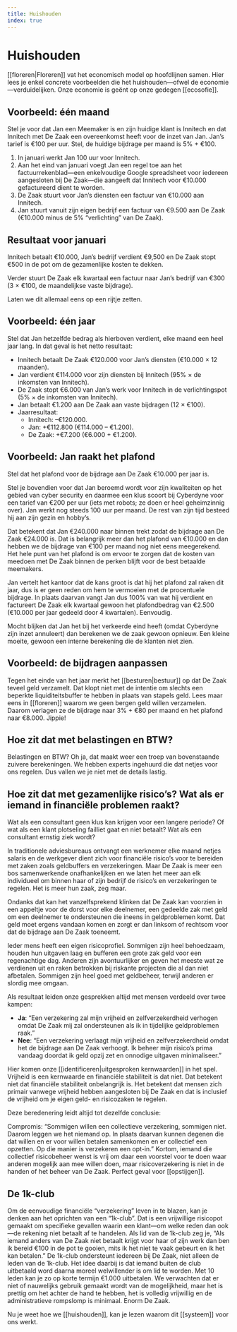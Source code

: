 ```yaml
---
title: Huishouden
index: true
---
```

# Huishouden

[[floreren|Floreren]] vat het economisch model op hoofdlijnen samen. Hier lees je enkel concrete voorbeelden die het huishouden—ofwel de economie—verduidelijken. Onze economie is geënt op onze gedegen [[ecosofie]].


## Voorbeeld: één maand

Stel je voor dat Jan een Meemaker is en zijn huidige klant is Innitech en dat Innitech met De Zaak een overeenkomst heeft voor de inzet van Jan. Jan’s tarief is €100 per uur. Stel, de huidige bijdrage per maand is 5% + €100.

1. In januari werkt Jan 100 uur voor Innitech.
1. Aan het eind van januari voegt Jan een regel toe aan het factuurrekenblad—een enkelvoudige Google spreadsheet voor iedereen aangesloten bij De Zaak—die aangeeft dat Innitech voor €10.000 gefactureerd dient te worden.
1. De Zaak stuurt voor Jan’s diensten een factuur van €10.000 aan Innitech.
1. Jan stuurt vanuit zijn eigen bedrijf een factuur van €9.500 aan De Zaak (€10.000 minus de 5% “verlichting” van De Zaak).

## Resultaat voor januari

Innitech betaalt €10.000, Jan’s bedrijf verdient €9,500 en De Zaak stopt €500 in de pot om de gezamenlijke kosten te dekken.

Verder stuurt De Zaak elk kwartaal een factuur naar Jan’s bedrijf van €300 (3 × €100, de maandelijkse vaste bijdrage).

Laten we dit allemaal eens op een rijtje zetten.


## Voorbeeld: één jaar

Stel dat Jan hetzelfde bedrag als hierboven verdient, elke maand een heel jaar lang. In dat geval is het netto resultaat:

- Innitech betaalt De Zaak €120.000 voor Jan’s diensten (€10.000 × 12 maanden).
- Jan verdient €114.000 voor zijn diensten bij Innitech (95% × de inkomsten van Innitech).
- De Zaak stopt €6.000 van Jan’s werk voor Innitech in de verlichtingspot (5% × de inkomsten van Innitech).
- Jan betaalt €1.200 aan De Zaak aan vaste bijdragen (12 × €100).
- Jaarresultaat:
  - Innitech: –€120.000.
  - Jan: +€112.800 (€114.000 – €1.200).
  - De Zaak: +€7.200 (€6.000 + €1.200).


## Voorbeeld: Jan raakt het plafond

Stel dat het plafond voor de bijdrage aan De Zaak €10.000 per jaar is.

Stel je bovendien voor dat Jan beroemd wordt voor zijn kwaliteiten op het gebied van cyber security en daarmee een klus scoort bij Cyberdyne voor een tarief van €200 per uur (iets met robots; ze doen er heel geheimzinnig over). Jan werkt nog steeds 100 uur per maand. De rest van zijn tijd besteed hij aan zijn gezin en hobby’s.

Dat betekent dat Jan €240.000 naar binnen trekt zodat de bijdrage aan De Zaak €24.000 is. Dat is belangrijk meer dan het plafond van €10.000 en dan hebben we de bijdrage van €100 per maand nog niet eens meegerekend. Het hele punt van het plafond is om ervoor te zorgen dat de kosten van meedoen met De Zaak binnen de perken blijft voor de best betaalde meemakers.

Jan vertelt het kantoor dat de kans groot is dat hij het plafond zal raken dit jaar, dus is er geen reden om hem te vermoeien met de procentuele bijdrage. In plaats daarvan vangt Jan dus 100% van wat hij verdient en factureert De Zaak elk kwartaal gewoon het plafondbedrag van €2.500 (€10.000 per jaar gedeeld door 4 kwartalen). Eenvoudig.

Mocht blijken dat Jan het bij het verkeerde eind heeft (omdat Cyberdyne zijn inzet annuleert) dan berekenen we de zaak gewoon opnieuw. Een kleine moeite, gewoon een interne berekening die de klanten niet zien.


## Voorbeeld: de bijdragen aanpassen

Tegen het einde van het jaar merkt het [[besturen|bestuur]] op dat De Zaak teveel geld verzamelt. Dat klopt niet met de intentie om slechts een beperkte liquiditeitsbuffer te hebben in plaats van stapels geld. Lees maar eens in [[floreren]] waarom we geen bergen geld willen verzamelen. Daarom verlagen ze de bijdrage naar 3% + €80 per maand en het plafond naar €8.000. Jippie!


## Hoe zit dat met belastingen en BTW?

Belastingen en BTW? Oh ja, dat maakt weer een troep van bovenstaande zuivere berekeningen. We hebben experts ingehuurd die dat netjes voor ons regelen. Dus vallen we je niet met de details lastig.

## Hoe zit dat met gezamenlijke risico’s? Wat als er iemand in financiële problemen raakt?

Wat als een consultant geen klus kan krijgen voor een langere periode? Of wat als een klant plotseling failliet gaat en niet betaalt? Wat als een consultant ernstig ziek wordt?

In traditionele adviesbureaus ontvangt een werknemer elke maand netjes salaris en de werkgever dient zich voor financiële risico’s voor te bereiden met zaken zoals geldbuffers en verzekeringen. Maar De Zaak is meer een bos samenwerkende onafhankelijken en we laten het meer aan elk individueel om binnen haar of zijn bedrijf de risico’s en verzekeringen te regelen. Het is meer hun zaak, zeg maar.

Ondanks dat kan het vanzelfsprekend klinken dat De Zaak kan voorzien in een appeltje voor de dorst voor elke deelnemer, een gedeelde zak met geld om een deelnemer te ondersteunen die ineens in geldproblemen komt. Dat geld moet ergens vandaan komen en zorgt er dan linksom of rechtsom voor dat de bijdrage aan De Zaak toeneemt.

Ieder mens heeft een eigen risicoprofiel. Sommigen zijn heel behoedzaam, houden hun uitgaven laag en bufferen een grote zak geld voor een regenachtige dag. Anderen zijn avontuurlijker en geven het meeste wat ze verdienen uit en raken betrokken bij riskante projecten die al dan niet afbetalen. Sommigen zijn heel goed met geldbeheer, terwijl anderen er slordig mee omgaan.

Als resultaat leiden onze gesprekken altijd met mensen verdeeld over twee kampen:

- **Ja**: “Een verzekering zal mijn vrijheid en zelfverzekerdheid verhogen omdat De Zaak mij zal ondersteunen als ik in tijdelijke geldproblemen raak.”
- **Nee**: “Een verzekering verlaagt mijn vrijheid en zelfverzekerdheid omdat het de bijdrage aan De Zaak verhoogt. Ik beheer mijn risico’s prima vandaag doordat ik geld opzij zet en onnodige uitgaven minimaliseer.”

Hier komen onze [[identificeren|uitgesproken kernwaarden]] in het spel. Vrijheid is een kernwaarde en financiële stabiliteit is dat niet. Dat betekent niet dat financiële stabiliteit onbelangrijk is. Het betekent dat mensen zich primair vanwege vrijheid hebben aangesloten bij De Zaak en dat is inclusief de vrijheid om je eigen geld- en risicozaken te regelen.

Deze beredenering leidt altijd tot dezelfde conclusie:

Compromis: “Sommigen willen een collectieve verzekering, sommigen niet. Daarom leggen we het niemand op. In plaats daarvan kunnen degenen die dat willen en er voor willen betalen samenkomen en er collectief een opzetten. Op die manier is verzekeren een opt-in.”
Kortom, iemand die collectief risicobeheer wenst is vrij om daar een voorstel voor te doen waar anderen mogelijk aan mee willen doen, maar risicoverzekering is niet in de handen of het beheer van De Zaak. Perfect geval voor [[opstijgen]].

## De 1k-club

Om de eenvoudige financiële “verzekering” leven in te blazen, kan je denken aan het oprichten van een “1k-club”. Dat is een vrijwillige risicopot gemaakt om specifieke gevallen waarin een klant—om welke reden dan ook—de rekening niet betaalt af te handelen. Als lid van de 1k-club zeg je, “Als iemand anders van De Zaak niet betaalt krijgt voor haar of zijn werk dan ben ik bereid €100 in de pot te gooien, mits ik het niet te vaak gebeurt en ik het kan betalen.” De 1k-club ondersteunt iedereen bij De Zaak, niet alleen de leden van de 1k-club. Het idee daarbij is dat iemand buiten de club uitbetaald word daarna moreel welwillender is om lid te worden. Met 10 leden kan je zo op korte termijn €1.000 uitbetalen. We verwachten dat er niet of nauwelijks gebruik gemaakt wordt van de mogelijkheid, maar het is prettig om het achter de hand te hebben, het is volledig vrijwillig en de administratieve rompslomp is minimaal. Enorm De Zaak.

Nu je weet hoe we [[huishouden]], kan je lezen waarom dit [[systeem]] voor ons werkt.
